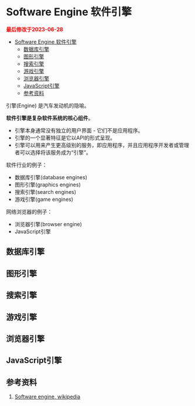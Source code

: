 # Software Engine 软件引擎

<strong><font color="red">最后修改于2023-06-28</font></strong>

- [Software Engine 软件引擎](#software-engine-软件引擎)
  - [数据库引擎](#数据库引擎)
  - [图形引擎](#图形引擎)
  - [搜索引擎](#搜索引擎)
  - [游戏引擎](#游戏引擎)
  - [浏览器引擎](#浏览器引擎)
  - [JavaScript引擎](#javascript引擎)
  - [参考资料](#参考资料)


引擎(Engine) 是汽车发动机的隐喻。

**软件引擎是复杂软件系统的核心组件**。
* 引擎本身通常没有独立的用户界面 - 它们不是应用程序。
* 引擎的一个显著特征是它以API的形式呈现。
* 引擎可以用来产生更高级别的服务，即应用程序，并且应用程序开发者或管理者可以选择将该服务成为“引擎”。

软件行业的例子：
* 数据库引擎(database engines)
* 图形引擎(graphics engines)
* 搜索引擎(search engines)
* 游戏引擎(game engines)

网络浏览器的例子：
* 浏览器引擎(browser engine)
* JavaScript引擎

## 数据库引擎
## 图形引擎
## 搜索引擎
## 游戏引擎
## 浏览器引擎
## JavaScript引擎

## 参考资料
1. [Software engine, wikipedia](https://en.wikipedia.org/wiki/Software_engine)
